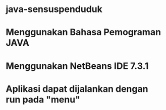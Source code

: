 # java-sensuspenduduk 
# Menggunakan Bahasa Pemograman JAVA
# Menggunakan NetBeans IDE 7.3.1
# Aplikasi dapat dijalankan dengan run pada "menu"
